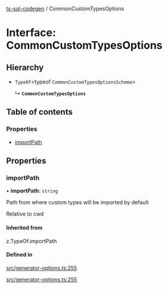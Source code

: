 [ts-sql-codegen](../README.md) / CommonCustomTypesOptions

# Interface: CommonCustomTypesOptions

## Hierarchy

- `TypeOf`<typeof `CommonCustomTypesOptionsSchema`\>

  ↳ **`CommonCustomTypesOptions`**

## Table of contents

### Properties

- [importPath](CommonCustomTypesOptions.md#importpath)

## Properties

### importPath

• **importPath**: `string`

Path from where custom types will be imported by default

Relative to cwd

#### Inherited from

z.TypeOf.importPath

#### Defined in

[src/generator-options.ts:255](https://github.com/lorefnon/ts-sql-codegen/blob/8103e62/src/generator-options.ts#L255)

[src/generator-options.ts:255](https://github.com/lorefnon/ts-sql-codegen/blob/8103e62/src/generator-options.ts#L255)
